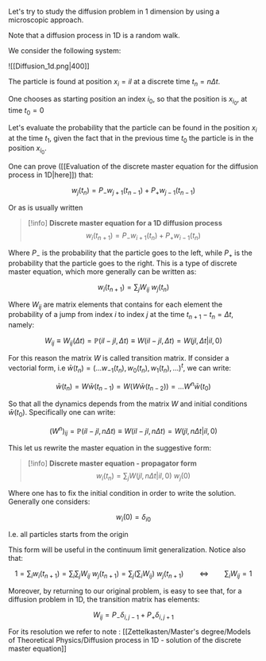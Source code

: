 Let's try to study the diffusion problem in 1 dimension by using a microscopic approach.

Note that a diffusion process in 1D is a random walk.

We consider the following system:

![[Diffusion_1d.png|400]]

The particle is found at position $x_i = i l$ at a discrete time $t_n = n \Delta t$.

One chooses as starting position an index $i_0$, so that the position is $x_{i_0}$, at time $t_0=0$

Let's evaluate the probability that the particle can be found in the position $x_{i}$ at the time $t_{1}$, given the fact that in the previous time $t_0$ the particle is in the position $x_{i_0}$.

One can prove ([[Evaluation of the discrete master equation for the diffusion process in 1D|here]]) that:

$$ w_{j}(t_{n}) = P_{-}w_{j+1}(t_{n-1}) + P_{+}w_{j-1}(t_{n-1})$$

Or as is usually written

>[!info] **Discrete master equation for a 1D diffusion process**
>$$ w_{i}(t_{n+1}) = P_{-}w_{i+1}(t_{n}) + P_{+}w_{i-1}(t_{n})$$

Where $P_{-}$ is the probability that the particle goes to the left, while $P_{+}$ is the probability that the particle goes to the right.
This is a type of discrete master equation, which more generally can be written as:

$$ w_{i}(t_{n+1}) = \sum_j W_{ij}\ w_{j}(t_{n}) $$

Where $W_{ij}$ are matrix elements that contains for each element the probability of a jump from index $i$ to index $j$  at the time $t_{n+1}-t_n=\Delta t$, namely:

$$W_{ij}\equiv W_{ij}(\Delta t) =  \mathbb{P}(il-jl,\Delta t) \equiv W(il-jl,\Delta t)=W(jl,\Delta t|il,0) $$

For this reason the matrix $W$ is called transition matrix.
If consider a vectorial form, i.e $\bar{w}(t_{n})=(\dots w_{-1}(t_{n}), w_{0}(t_{n}), w_{1}(t_{n}), \dots)^t$, we can write:

$$\bar{w}(t_{n})=W\bar{w}(t_{n-1})=W(W\bar{w}(t_{n-2}))=\dots W^n\bar{w}(t_{0})$$

So that all the dynamics depends from the matrix $W$ and initial conditions $\bar{w}(t_{0})$.
Specifically one can write:

$$(W^n)_{ij} = \mathbb{P}(il-jl,n\Delta t)\equiv W(il-jl,n\Delta t)=W(jl,n\Delta t|il,0)$$

This let us rewrite the master equation in the suggestive form:

>[!info] **Discrete master equation - propagator form**
$$ w_{i}(t_{n}) = \sum_j W(jl,n\Delta t|il,0)\ w_{j}(0) $$
>
Where one has to fix the initial condition in order to write the solution. Generally one considers:
>
$$w_{i}(0)=\delta_{i0}$$
>
I.e. all particles starts from the origin

This form will be useful in the continuum limit generalization. 
Notice also that:

$$ 1=\sum_iw_{i}(t_{n+1}) = \sum_i\sum_j W_{ij}\ w_{j}(t_{n+1})= \sum_j \left(\sum_iW_{ij}\right)\ w_{j}(t_{n+1}) \qquad \iff \qquad\sum_iW_{ij} = 1 $$

Moreover, by returning to our original problem, is easy to see that, for a diffusion problem in 1D, the transition matrix has elements:

$$ W_{ij} = P_{-}\delta_{i,j-1}+P_{+}\delta_{i,j+1} $$

For its resolution we refer to note : [[Zettelkasten/Master's degree/Models of Theoretical Physics/Diffusion process in 1D - solution of the discrete master equation]]
